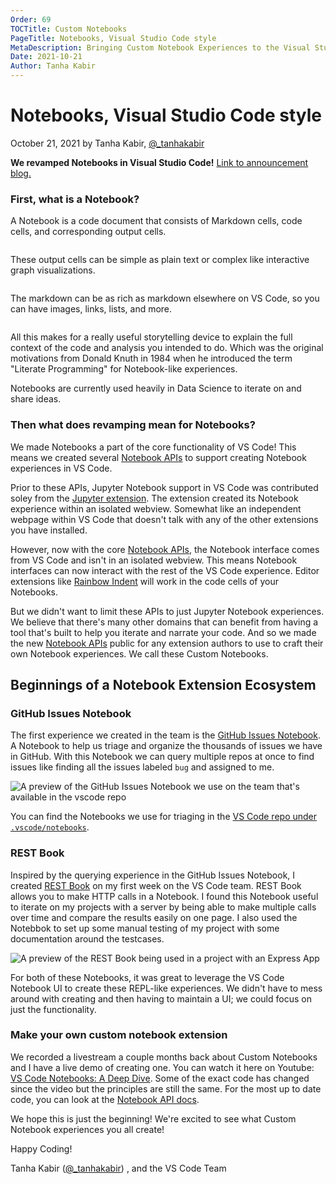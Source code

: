 ```yaml
---
Order: 69
TOCTitle: Custom Notebooks
PageTitle: Notebooks, Visual Studio Code style
MetaDescription: Bringing Custom Notebook Experiences to the Visual Studio Code Extension Marketplace.
Date: 2021-10-21
Author: Tanha Kabir
---
```


# Notebooks, Visual Studio Code style

October 21, 2021 by Tanha Kabir, [@_tanhakabir](https://twitter.com/_tanhakabir)

**We revamped Notebooks in Visual Studio Code!** [Link to announcement blog.](blogs/2021/08/05/notebooks)

### First, what is a Notebook?

A Notebook is a code document that consists of Markdown cells, code cells, and corresponding output cells.

<image>

These output cells can be simple as plain text or complex like interactive graph visualizations.

<image>

The markdown can be as rich as markdown elsewhere on VS Code, so you can have images, links, lists, and more.

<image>

All this makes for a really useful storytelling device to explain the full context of the code and analysis you intended to do. Which was the original motivations from Donald Knuth in 1984 when he introduced the term "Literate Programming" for Notebook-like experiences.

Notebooks are currently used heavily in Data Science to iterate on and share ideas.

### Then what does revamping mean for Notebooks?

We made Notebooks a part of the core functionality of VS Code! This means we created several [Notebook APIs](api/extension-guides/notebook) to support creating Notebook experiences in VS Code.

Prior to these APIs, Jupyter Notebook support in VS Code was contributed soley from the [Jupyter extension](https://marketplace.visualstudio.com/items?itemName=ms-toolsai.jupyter). The extension created its Notebook experience within an isolated webview. Somewhat like an independent webpage within VS Code that doesn't talk with any of the other extensions you have installed.

However, now with the core [Notebook APIs](api/extension-guides/notebook), the Notebook interface comes from VS Code and isn't in an isolated webview. This means Notebook interfaces can now interact with the rest of the VS Code experience. Editor extensions like [Rainbow Indent](https://marketplace.visualstudio.com/items?itemName=oderwat.indent-rainbow) will work in the code cells of your Notebooks.

But we didn't want to limit these APIs to just Jupyter Notebook experiences. We believe that there's many other domains that can benefit from having a tool that's built to help you iterate and narrate your code. And so we made the new [Notebook APIs](api/extension-guides/notebook) public for any extension authors to use to craft their own Notebook experiences. We call these Custom Notebooks.

## Beginnings of a Notebook Extension Ecosystem

### GitHub Issues Notebook

The first experience we created in the team is the [GitHub Issues Notebook](https://marketplace.visualstudio.com/items?itemName=ms-vscode.vscode-github-issue-notebooks). A Notebook to help us triage and organize the thousands of issues we have in GitHub. With this Notebook we can query multiple repos at once to find issues like finding all the issues labeled `bug` and assigned to me.

![A preview of the GitHub Issues Notebook we use on the team that's available in the vscode repo](github-issues-notebook.png)

You can find the Notebooks we use for triaging in the [VS Code repo under `.vscode/notebooks`](https://github.com/microsoft/vscode/tree/main/.vscode/notebooks).

### REST Book

Inspired by the querying experience in the GitHub Issues Notebook, I created [REST Book](https://marketplace.visualstudio.com/items?itemName=tanhakabir.rest-book) on my first week on the VS Code team. REST Book allows you to make HTTP calls in a Notebook. I found this Notebook useful to iterate on my projects with a server by being able to make multiple calls over time and compare the results easily on one page. I also used the Notebbok to set up some manual testing of my project with some documentation around the testcases.

![A preview of the REST Book being used in a project with an Express App](rest-book.png)

For both of these Notebooks, it was great to leverage the VS Code Notebook UI to create these REPL-like experiences. We didn't have to mess around with creating and then having to maintain a UI; we could focus on just the functionality.

### Make your own custom notebook extension

We recorded a livestream a couple months back about Custom Notebooks and I have a live demo of creating one. You can watch it here on Youtube: [VS Code Notebooks: A Deep Dive](https://youtu.be/D-AXZZDTQhM). Some of the exact code has changed since the video but the principles are still the same. For the most up to date code, you can look at the [Notebook API docs]((api/extension-guides/notebook)).


We hope this is just the beginning! We're excited to see what Custom Notebook experiences you all create!


Happy Coding!

Tanha Kabir ([@_tanhakabir](https://twitter.com/_tanhakabir)) , and the VS Code Team











